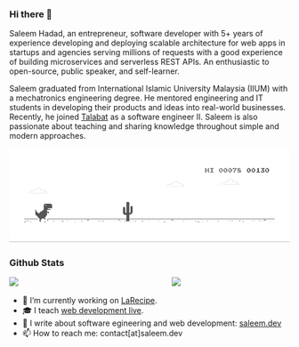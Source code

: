 ### Hi there 👋

Saleem Hadad, an entrepreneur, software developer with 5+ years of experience developing and deploying scalable architecture for web apps in startups and agencies serving millions of requests with a good experience of building microservices and serverless REST APIs. An enthusiastic to open-source, public speaker, and self-learner.

Saleem graduated from International Islamic University Malaysia (IIUM) with a mechatronics engineering degree. He mentored engineering and IT students in developing their products and ideas into real-world businesses. Recently, he joined [Talabat](https://www.talabat.com/) as a software engineer II. Saleem is also passionate about teaching and sharing knowledge throughout simple and modern approaches.

![image](https://github.com/saleem-hadad/saleem-hadad/blob/main/dino.gif)

### Github Stats

<a href="https://github.com/saleem-hadad"><img src="https://github-readme-stats.vercel.app/api?username=saleem-hadad&show_icons=true&layout=compact&count_private=true&hide_title=true&theme=default" style="width: 58%; max-width: 58%; min-width: 58%;"><img src="https://github-readme-stats.vercel.app/api/top-langs/?username=saleem-hadad&layout=compact&count_private=true&theme=default" style="width: 40%; max-width: 40%; min-width: 40%;"></a>


- 🔭 I’m currently working on [LaRecipe](https://larecipe.binarytorch.com.my/).
- 🎓 I teach [web development live](https://courses.laimoon.com/course/the-complete-2021-web-development-guidance).
- 🔏 I write about software egineering and web development: [saleem.dev](https://saleem.dev)
- 📫 How to reach me: contact[at]saleem.dev
